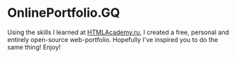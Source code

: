 # OnlinePortfolio.GQ
Using the skills I learned at [HTMLAcademy.ru](https://htmlacademy.ru), I created a free, personal and entirely open-source web-portfolio.
Hopefully I've inspired you to do the same thing!
Enjoy!
